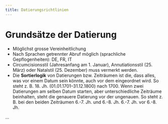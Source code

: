 ```yaml
---
title: Datierungsrichtlinien
---
```


# Grundsätze der Datierung

- Möglichst grosse Vereinheitlichung
- Nach Sprachen getrennter Abruf möglich (sprachliche Gepflogenheiten): DE, FR, IT
- Circumcisionsstil (Jahresanfang am 1. Januar), Annutiationsstil (25. März) oder Natalstil (25. Dezember) muss vermerkt werden.
- Die **Sortierlogik** von Datierungen bzw. Zeiträumen ist die, dass alles, was vor einem Datum sein könnte, auch vor dem eingeordnet wird. So steht z. B. 18. Jh. (01.01.1701–31.12.1800) nach 1700. Wenn zwei Datierungen am selben Datum starten, aber unterschiedliche Zeiträume beinhalten, steht die genauere Datierung vor der ungenauen. So steht z. B. bei den beiden Zeiträumen 6.-7. Jh. und 6.-8. Jh. 6.-7. Jh. vor 6.-8. Jh.

...
